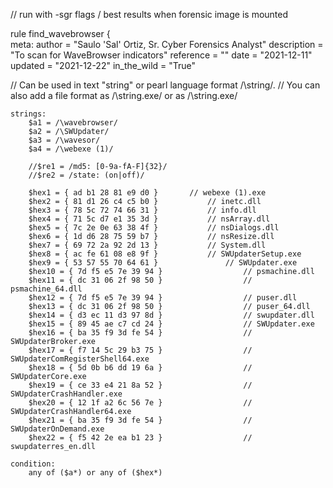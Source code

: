 // 	run with -sgr flags / best results when forensic image is mounted

rule find_wavebrowser
{					
	meta:
		author = "Saulo 'Sal' Ortiz, Sr. Cyber Forensics Analyst"
		description = "To scan for WaveBrowser indicators"
    reference = ""
		date = "2021-12-11"
		updated = "2021-12-22"
		in_the_wild = "True"
						
// Can be used in text "string" or pearl language format /\string/.
// You can also add a file format as /\string.exe/ or as /\string\.exe/

	strings:
		$a1 = /\wavebrowser/ 
		$a2 = /\SWUpdater/ 
		$a3 = /\wavesor/ 
		$a4 = /\webexe (1)/
		
		//$re1 = /md5: [0-9a-fA-F]{32}/
		//$re2 = /state: (on|off)/
		
		$hex1 = { ad b1 28 81 e9 d0 }		// webexe (1).exe
		$hex2 = { 81 d1 26 c4 c5 b0 }			// inetc.dll	
		$hex3 = { 78 5c 72 74 66 31 }			// info.dll
		$hex4 = { 71 5c d7 e1 35 3d }			// nsArray.dll
		$hex5 = { 7c 2e 0e 63 38 4f }			// nsDialogs.dll
		$hex6 = { 1d d6 28 75 59 b7 }			// nsResize.dll
		$hex7 = { 69 72 2a 92 2d 13 } 			// System.dll
		$hex8 = { ac fe 61 08 e8 9f }			// SWUpdaterSetup.exe
		$hex9 = { 53 57 55 70 64 61 }				// SWUpdater.exe
		$hex10 = { 7d f5 e5 7e 39 94 }					// psmachine.dll	
		$hex11 = { dc 31 06 2f 98 50 }					// psmachine_64.dll
		$hex12 = { 7d f5 e5 7e 39 94 } 					// puser.dll
		$hex13 = { dc 31 06 2f 98 50 }					// puser_64.dll
		$hex14 = { d3 ec 11 d3 97 8d }					// swupdater.dll 
		$hex15 = { 89 45 ae c7 cd 24 }					// SWUpdater.exe
		$hex16 = { ba 35 f9 3d fe 54 }					// SWUpdaterBroker.exe
		$hex17 = { f7 14 5c 29 b3 75 }					// SWUpdaterComRegisterShell64.exe
		$hex18 = { 5d 0b b6 dd 19 6a }					// SWUpdaterCore.exe
		$hex19 = { ce 33 e4 21 8a 52 }					// SWUpdaterCrashHandler.exe
		$hex20 = { 12 1f a2 6c 56 7e }					// SWUpdaterCrashHandler64.exe
		$hex21 = { ba 35 f9 3d fe 54 }					// SWUpdaterOnDemand.exe
		$hex22 = { f5 42 2e ea b1 23 }					// swupdaterres_en.dll
 				
	condition:
		any of ($a*) or any of ($hex*)
